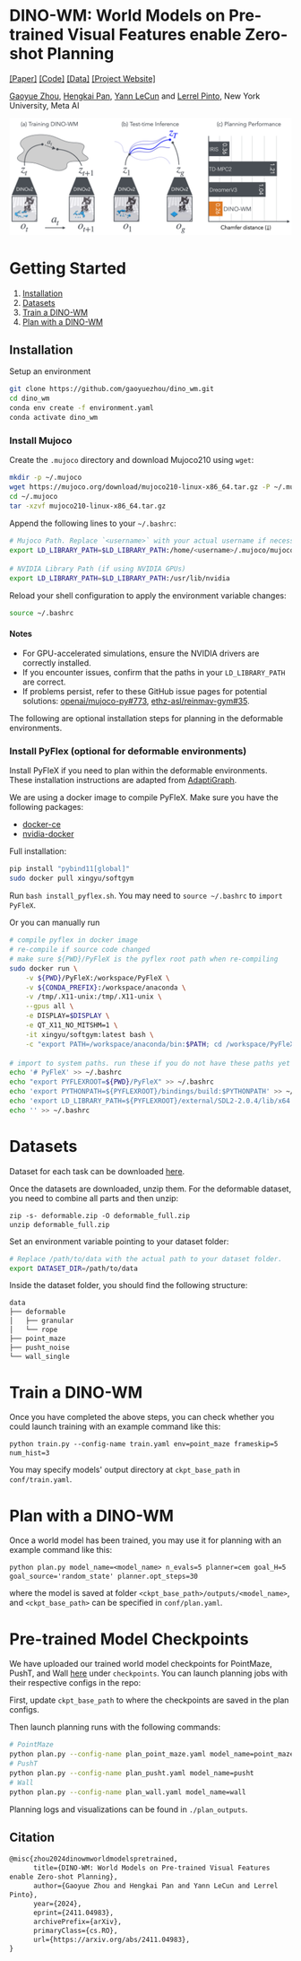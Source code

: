 # **DINO-WM**: World Models on Pre-trained Visual Features enable Zero-shot Planning
[[Paper]](https://arxiv.org/abs/2411.04983) [[Code]]() [[Data]](https://osf.io/bmw48/?view_only=a56a296ce3b24cceaf408383a175ce28) [[Project Website]](https://dino-wm.github.io/) 

[Gaoyue Zhou](https://gaoyuezhou.github.io/), [Hengkai Pan](https://hengkaipan.github.io/), [Yann LeCun](https://yann.lecun.com/) and [Lerrel Pinto](https://www.lerrelpinto.com/), New York University, Meta AI

![teaser_figure](assets/intro.png)

# Getting Started

1. [Installation](#installation)
2. [Datasets](#datasets)
3. [Train a DINO-WM](#train-a-dino-wm)
4. [Plan with a DINO-WM](#plan-with-a-dino-wm)

## Installation

Setup an environment
```bash
git clone https://github.com/gaoyuezhou/dino_wm.git
cd dino_wm
conda env create -f environment.yaml
conda activate dino_wm
```

### Install Mujoco
                    
Create the `.mujoco` directory and download Mujoco210 using `wget`:

```bash
mkdir -p ~/.mujoco
wget https://mujoco.org/download/mujoco210-linux-x86_64.tar.gz -P ~/.mujoco/
cd ~/.mujoco
tar -xzvf mujoco210-linux-x86_64.tar.gz
```

Append the following lines to your `~/.bashrc`:

```bash
# Mujoco Path. Replace `<username>` with your actual username if necessary.
export LD_LIBRARY_PATH=$LD_LIBRARY_PATH:/home/<username>/.mujoco/mujoco210/bin

# NVIDIA Library Path (if using NVIDIA GPUs)
export LD_LIBRARY_PATH=$LD_LIBRARY_PATH:/usr/lib/nvidia
```

Reload your shell configuration to apply the environment variable changes:

```bash
source ~/.bashrc
```

#### Notes
- For GPU-accelerated simulations, ensure the NVIDIA drivers are correctly installed.
- If you encounter issues, confirm that the paths in your `LD_LIBRARY_PATH` are correct.
- If problems persist, refer to these GitHub issue pages for potential solutions: [openai/mujoco-py#773](https://github.com/openai/mujoco-py/issues/773), [ethz-asl/reinmav-gym#35](https://github.com/ethz-asl/reinmav-gym/issues/35).


The following are optional installation steps for planning in the deformable environments.

### Install PyFlex (optional for deformable environments)

Install PyFleX if you need to plan within the deformable environments. These installation instructions are adapted from [AdaptiGraph](https://github.com/Boey-li/AdaptiGraph/tree/main).

We are using a docker image to compile PyFleX. Make sure you have the following packages:
- [docker-ce](https://docs.docker.com/engine/install/ubuntu/)
- [nvidia-docker](https://github.com/NVIDIA/nvidia-docker#quickstart)

Full installation:
```bash
pip install "pybind11[global]"
sudo docker pull xingyu/softgym
```
Run `bash install_pyflex.sh`. You may need to `source ~/.bashrc` to `import PyFleX`.

Or you can manually run
```bash
# compile pyflex in docker image
# re-compile if source code changed
# make sure ${PWD}/PyFleX is the pyflex root path when re-compiling
sudo docker run \
    -v ${PWD}/PyFleX:/workspace/PyFleX \
    -v ${CONDA_PREFIX}:/workspace/anaconda \
    -v /tmp/.X11-unix:/tmp/.X11-unix \
    --gpus all \
    -e DISPLAY=$DISPLAY \
    -e QT_X11_NO_MITSHM=1 \
    -it xingyu/softgym:latest bash \
    -c "export PATH=/workspace/anaconda/bin:$PATH; cd /workspace/PyFleX; export PYFLEXROOT=/workspace/PyFleX; export PYTHONPATH=/workspace/PyFleX/bindings/build:$PYTHONPATH; export LD_LIBRARY_PATH=$PYFLEXROOT/external/SDL2-2.0.4/lib/x64:$LD_LIBRARY_PATH; cd bindings; mkdir build; cd build; /usr/bin/cmake ..; make -j"

# import to system paths. run these if you do not have these paths yet in ~/.bashrc
echo '# PyFleX' >> ~/.bashrc
echo "export PYFLEXROOT=${PWD}/PyFleX" >> ~/.bashrc
echo 'export PYTHONPATH=${PYFLEXROOT}/bindings/build:$PYTHONPATH' >> ~/.bashrc
echo 'export LD_LIBRARY_PATH=${PYFLEXROOT}/external/SDL2-2.0.4/lib/x64:$LD_LIBRARY_PATH' >> ~/.bashrc
echo '' >> ~/.bashrc
```

# Datasets

Dataset for each task can be downloaded [here](https://osf.io/bmw48/?view_only=a56a296ce3b24cceaf408383a175ce28). 

Once the datasets are downloaded, unzip them. For the deformable dataset, you need to combine all parts and then unzip:
```
zip -s- deformable.zip -O deformable_full.zip
unzip deformable_full.zip
```

Set an environment variable pointing to your dataset folder:
```bash
# Replace /path/to/data with the actual path to your dataset folder.
export DATASET_DIR=/path/to/data
```
Inside the dataset folder, you should find the following structure:
```
data
├── deformable
│   ├── granular
│   └── rope
├── point_maze
├── pusht_noise
└── wall_single
```


# Train a DINO-WM
Once you have completed the above steps, you can check whether you could launch training with an example command like this:

```
python train.py --config-name train.yaml env=point_maze frameskip=5 num_hist=3
```
You may specify models' output directory at `ckpt_base_path` in `conf/train.yaml`.

# Plan with a DINO-WM
Once a world model has been trained, you may use it for planning with an example command like this:

```
python plan.py model_name=<model_name> n_evals=5 planner=cem goal_H=5 goal_source='random_state' planner.opt_steps=30
```

where the model is saved at folder `<ckpt_base_path>/outputs/<model_name>`, and `<ckpt_base_path>` can be specified in `conf/plan.yaml`.

<!-- ## Acknowledgement
TODO -->

# Pre-trained Model Checkpoints

We have uploaded our trained world model checkpoints for PointMaze, PushT, and Wall [here](https://osf.io/bmw48/?view_only=a56a296ce3b24cceaf408383a175ce28) under `checkpoints`. You can launch planning jobs with their respective configs in the repo:

First, update `ckpt_base_path` to where the checkpoints are saved in the plan configs.

Then launch planning runs with the following commands:
```bash
# PointMaze
python plan.py --config-name plan_point_maze.yaml model_name=point_maze
# PushT
python plan.py --config-name plan_pusht.yaml model_name=pusht
# Wall
python plan.py --config-name plan_wall.yaml model_name=wall
```

Planning logs and visualizations can be found in `./plan_outputs`.


## Citation

```
@misc{zhou2024dinowmworldmodelspretrained,
      title={DINO-WM: World Models on Pre-trained Visual Features enable Zero-shot Planning}, 
      author={Gaoyue Zhou and Hengkai Pan and Yann LeCun and Lerrel Pinto},
      year={2024},
      eprint={2411.04983},
      archivePrefix={arXiv},
      primaryClass={cs.RO},
      url={https://arxiv.org/abs/2411.04983}, 
}
```
